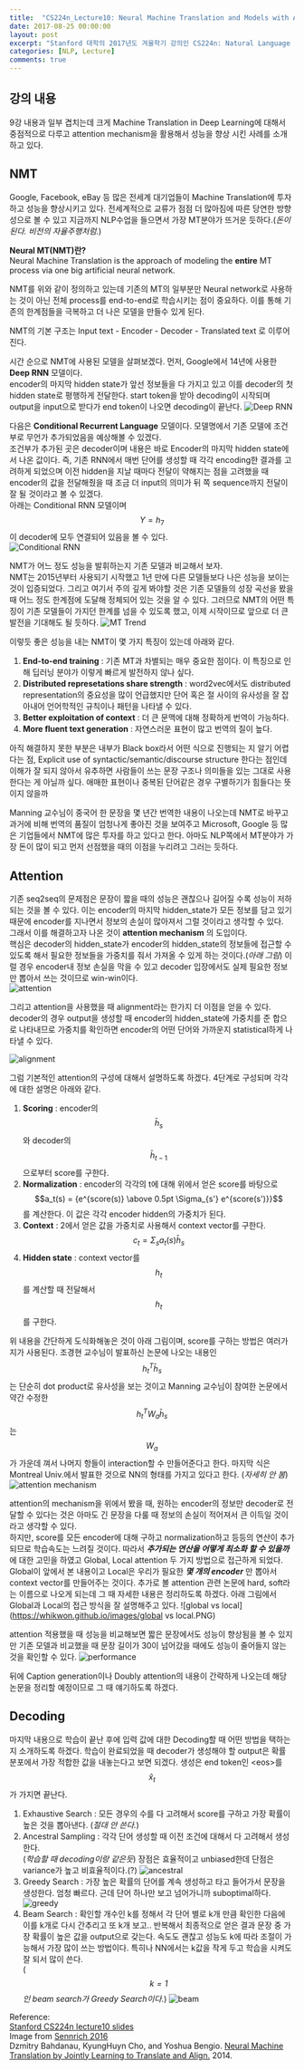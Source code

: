 ```yaml
---
title:  "CS224n_Lecture10: Neural Machine Translation and Models with Attention"
date: 2017-08-25 00:00:00
layout: post
excerpt: "Stanford 대학의 2017년도 겨울학기 강의인 CS224n: Natural Language Processing with Deep Learning의 10강을 정리한 내용이다."
categories: [NLP, Lecture]
comments: true
---
```

## 강의 내용
9강 내용과 일부 겹치는데 크게 Machine Translation in Deep Learning에 대해서 중점적으로 다루고
attention mechanism을 활용해서 성능을 향상 시킨 사례를 소개하고 있다.

## NMT
Google, Facebook, eBay 등 많은 전세계 대기업들이 Machine Translation에 투자하고
성능을 향상시키고 있다. 전세계적으로 교류가 점점 더 많아짐에 따른 당연한 방향성으로 볼 수 있고
지금까지 NLP수업을 들으면서 가장 MT분야가 뜨거운 듯하다.(*돈이 된다. 비전의 자율주행처럼.*)

**Neural MT(NMT)란?** <br>
Neural Machine Translation is the approach of modeling the **entire** MT process
via one big artificial neural network.

NMT를 위와 같이 정의하고 있는데 기존의 MT의 일부분만 Neural network로 사용하는 것이 아닌 전체 process를
end-to-end로 학습시키는 점이 중요하다. 이를 통해 기존의 한계점들을 극복하고 더 나은 모델을
만들수 있게 된다.

NMT의 기본 구조는 Input text - Encoder - Decoder - Translated text 로 이루어진다.

시간 순으로 NMT에 사용된 모델을 살펴보겠다.
먼저, Google에서 14년에 사용한 **Deep RNN** 모델이다. <br>
encoder의 마지막 hidden state가 앞선 정보들을 다 가지고 있고 이를 decoder의 첫 hidden state로 평행하게
전달한다. start token을 받아 decoding이 시작되며 output을 input으로 받다가 end token이 나오면
decoding이 끝난다.
![Deep RNN](https://whikwon.github.io/images/deep_rnn.PNG)

다음은 **Conditional Recurrent Language** 모델이다. 모델명에서 기존 모델에
조건부로 무언가 추가되었음을 예상해볼 수 있겠다. <br>
조건부가 추가된 곳은 decoder이며 내용은 바로 Encoder의 마지막 hidden state에서 나온 값이다.
즉, 기존 RNN에서 매번 단어를 생성할 때 각각 encoding한 결과를 고려하게 되었으며
이전 hidden을 지날 때마다 전달이 약해지는 점을 고려했을 때 encoder의 값을 전달해줬을 때
조금 더 input의 의미가 뒤 쪽 sequence까지 전달이 잘 될 것이라고 볼 수 있겠다. <br>
아래는 Conditional RNN 모델이며 $$Y=h_7$$이 decoder에 모두 연결되어 있음을 볼 수 있다. <br>
![Conditional RNN](https://whikwon.github.io/images/conditional_RNN.PNG)

NMT가 어느 정도 성능을 발휘하는지 기존 모델과 비교해서 보자. <br>
NMT는 2015년부터 사용되기 시작했고 1년 만에 다른 모델들보다 나은 성능을 보이는 것이 입증되었다.
그리고 여기서 주의 깊게 봐야할 것은 기존 모델들의 성장 곡선을 봤을 때 어느 정도 한계점에 도달해
정체되어 있는 것을 알 수 있다. 그러므로 NMT의 어떤 특징이 기존 모델들이 가지던 한계를 넘을 수 있도록
했고, 이제 시작이므로 앞으로 더 큰 발전을 기대해도 될 듯하다.
![MT Trend](https://whikwon.github.io/images/MT_trend.PNG)

이렇듯 좋은 성능을 내는 NMT이 몇 가지 특징이 있는데 아래와 같다.

1. **End-to-end training** : 기존 MT과 차별되는 매우 중요한 점이다. 이 특징으로 인해 딥러닝 분야가 이렇게 빠르게
발전하지 않나 싶다. <br>
2. **Distributed represetations share strength** : word2vec에서도 distributed representation의 중요성을 많이 언급했지만
단어 혹은 절 사이의 유사성을 잘 잡아내어 언어학적인 규칙이나 패턴을 나타낼 수 있다. <br>
3. **Better exploitation of context** : 더 큰 문맥에 대해 정확하게 번역이 가능하다. <br>
4. **More fluent text generation** : 자연스러운 표현이 많고 번역의 질이 높다. <br>

아직 해결하지 못한 부분은 내부가 Black box라서 어떤 식으로 진행되는 지 알기 어렵다는 점,
Explicit use of syntactic/semantic/discourse structure 한다는 점인데 이해가 잘 되지 않아서 유추하면
사람들이 쓰는 문장 구조나 의미들을 있는 그대로 사용한다는 게 아닐까 싶다. 애매한 표현이나 중복된 단어같은 경우
구별하기가 힘들다는 뜻이지 않을까

Manning 교수님이 중국어 한 문장을 몇 년간 번역한 내용이 나오는데 NMT로 바꾸고 과거에 비해 번역의 품질이 엄청나게 좋아진 것을
보여주고 Microsoft, Google 등 많은 기업들에서 NMT에 많은 투자를 하고 있다고 한다.
아마도 NLP쪽에서 MT분야가 가장 돈이 많이 되고 먼저 선점했을 때의 이점을 누리려고 그러는 듯하다.

## Attention
기존 seq2seq의 문제점은 문장이 짧을 때의 성능은 괜찮으나 길어질 수록 성능이 저하되는 것을 볼 수 있다.
이는 encoder의 마지막 hidden_state가 모든 정보를 담고 있기 때문에 encoder를 지나면서 정보의 손실이 많아져서
그럴 것이라고 생각할 수 있다. <br>
그래서 이를 해결하고자 나온 것이 **attention mechanism** 의 도입이다. <br>
핵심은 decoder의 hidden_state가 encoder의 hidden_state의 정보들에 접근할 수 있도록 해서 필요한 정보들을
가중치를 줘서 가져올 수 있게 하는 것이다.(*아래 그림*) 이럴 경우 encoder내 정보 손실을 막을 수 있고 decoder 입장에서도
실제 필요한 정보만 뽑아서 쓰는 것이므로 win-win이다. <br>
![attention](https://whikwon.github.io/images/attention.PNG)

그리고 attention을 사용했을 때 alignment라는 한가지 더 이점을 얻을 수 있다. decoder의 경우 output을
생성할 때 encoder의 hidden_state에 가중치를 준 합으로 나타내므로 가중치를 확인하면 encoder의 어떤 단어와 가까운지
statistical하게 나타낼 수 있다.

![alignment](https://whikwon.github.io/images/alignment.PNG)

그럼 기본적인 attention의 구성에 대해서 설명하도록 하겠다. 4단계로 구성되며
각각에 대한 설명은 아래와 같다.

1. **Scoring** : encoder의 $$\bar{h}_s$$와 decoder의 $$\bar{h}_{t-1}$$으로부터 score를 구한다.
2. **Normalization** : encoder의 각각의 t에 대해 위에서 얻은 score를 바탕으로 $$a_t(s) = {e^{score(s)} \above 0.5pt \Sigma_{s'} e^{score(s')}}$$ 를 계산한다.
이 값은 각각 encoder hidden의 가중치가 된다.
3. **Context** : 2에서 얻은 값을 가중치로 사용해서 context vector를 구한다. $$c_t = \Sigma_s a_t(s) \bar{h}_s$$
4. **Hidden state** : context vector를 $$h_t$$를 계산할 때 전달해서 $$h_t$$를 구한다.

위 내용을 간단하게 도식화해놓은 것이 아래 그림이며, score를 구하는 방법은 여러가지가 사용된다.
조경현 교수님이 발표하신 논문에 나오는 내용인 $$h_{t}^T \bar{h}_s$$는 단순히 dot product로 유사성을 보는 것이고
Manning 교수님이 참여한 논문에서 약간 수정한 $$h_{t}^T W_a \bar{h}_s$$는 $$W_a$$가 가운데 껴서 나머지 항들이 interaction할 수 만들어준다고 한다.
마지막 식은 Montreal Univ.에서 발표한 것으로 NN의 형태를 가지고 있다고 한다. (*자세히 안 봄*)
![attention mechanism](https://whikwon.github.io/images/attention_2.PNG)

attention의 mechanism을 위에서 봤을 때, 원하는 encoder의 정보만 decoder로 전달할 수 있다는 것은 아마도 긴 문장을 다룰 때
정보의 손실이 적어져서 큰 이득일 것이라고 생각할 수 있다. <br>
하지만, score를 모든 encoder에 대해 구하고 normalization하고 등등의 연산이 추가되므로 학습속도는 느려질 것이다.
따라서 ***추가되는 연산을 어떻게 최소화 할 수 있을까*** 에 대한 고민을 하였고 Global, Local attention 두 가지 방법으로 접근하게 되었다.
Global이 앞에서 본 내용이고 Local은 우리가 필요한 ***몇 개의 encoder*** 만 뽑아서 context vector를 만들어주는 것이다.
추가로 볼 attention 관련 논문에 hard, soft라는 이름으로 나오게 되는데 그 때 자세한 내용은 정리하도록 하겠다.
아래 그림에서 Global과 Local의 접근 방식을 잘 설명해주고 있다.
![global vs local](https://whikwon.github.io/images/global vs local.PNG)

attention 적용했을 때 성능을 비교해보면 짧은 문장에서도 성능이 향상됨을 볼 수 있지만 기존 모델과 비교했을 때
문장 길이가 30이 넘어갔을 때에도 성능이 줄어들지 않는 것을 확인할 수 있다.
![performance](https://whikwon.github.io/images/performance.PNG)

뒤에 Caption generation이나 Doubly attention의 내용이 간략하게 나오는데 해당 논문을 정리할 예정이므로 그 때 얘기하도록 하겠다.

## Decoding

마지막 내용으로 학습이 끝난 후에 입력 값에 대한 Decoding할 때 어떤 방법을 택하는 지 소개하도록 하겠다.
학습이 완료되었을 때 decoder가 생성해야 할 output은 확률 분포에서 가장 적합한 값을 내놓는다고 보면 되겠다.
생성은 end token인 &lt;eos&gt;를 $$\hat{x}_t$$가 가지면 끝난다.

1. Exhaustive Search : 모든 경우의 수를 다 고려해서 score를 구하고 가장 확률이 높은 것을 뽑아낸다. (*절대 안 쓴다.*)
2. Ancestral Sampling : 각각 단어 생성할 때 이전 조건에 대해서 다 고려해서 생성한다. <br> (*학습할 때 decoding이랑 같은듯*)
장점은 효율적이고 unbiased한데 단점은 variance가 높고 비효율적이다.(?)
![ancestral](https://whikwon.github.io/images/ancestral_sampling.PNG)
3. Greedy Search : 가장 높은 확률의 단어를 계속 생성하고 타고 들어가서 문장을 생성한다.
엄청 빠르다. 근데 단어 하나만 보고 넘어가니까 suboptimal하다.
![greedy](https://whikwon.github.io/images/greedy_search.PNG)
4. Beam Search : 확인할 개수인 k를 정해서 각 단어 별로 k개 만큼 확인한 다음에 이를 k개로 다시 간추리고
또 k개 보고.. 반복해서 최종적으로 얻은 결과 문장 중 가장 확률이 높은 값을 output으로 갖는다.
속도도 괜찮고 성능도 k에 따라 조절이 가능해서 가장 많이 쓰는 방법이다. 특히나 NN에서는 k값을 작게 두고
학습을 시켜도 잘 되서 많이 쓴다. <br>
(*$$k=1$$인 beam search가 Greedy Search이다.*)
![beam](https://whikwon.github.io/images/beam_search.PNG)


Reference: <br>
[Stanford CS224n lecture10 slides](http://web.stanford.edu/class/cs224n/lectures/cs224n-2017-lecture10.pdf) <br>
Image from [Sennrich 2016](http://www.meta-net.eu/events/meta-forum-2016/slides/09_sennrich.pdf) <br>
Dzmitry Bahdanau, KyungHuyn Cho, and Yoshua Bengio. [Neural Machine Translation by Jointly Learning to Translate and Align.](https://arxiv.org/pdf/1409.0473) 2014.
